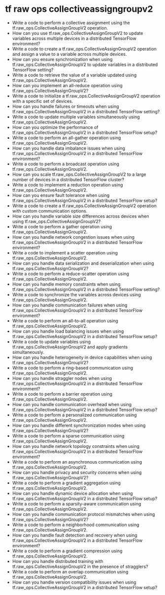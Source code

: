 # tf raw ops collectiveassigngroupv2

- Write a code to perform a collective assignment using the tf.raw_ops.CollectiveAssignGroupV2 operation.
- How can you use tf.raw_ops.CollectiveAssignGroupV2 to update variables across multiple devices in a distributed TensorFlow environment?
- Write a code to create a tf.raw_ops.CollectiveAssignGroupV2 operation and assign a value to a variable across multiple devices.
- How can you ensure synchronization when using tf.raw_ops.CollectiveAssignGroupV2 to update variables in a distributed TensorFlow setting?
- Write a code to retrieve the value of a variable updated using tf.raw_ops.CollectiveAssignGroupV2.
- How can you implement an all-reduce operation using tf.raw_ops.CollectiveAssignGroupV2?
- Write a code to initialize a tf.raw_ops.CollectiveAssignGroupV2 operation with a specific set of devices.
- How can you handle failures or timeouts when using tf.raw_ops.CollectiveAssignGroupV2 in a distributed TensorFlow setting?
- Write a code to update multiple variables simultaneously using tf.raw_ops.CollectiveAssignGroupV2.
- How can you optimize the performance of tf.raw_ops.CollectiveAssignGroupV2 in a distributed TensorFlow setup?
- Write a code to perform an all-gather operation using tf.raw_ops.CollectiveAssignGroupV2.
- How can you handle data imbalance issues when using tf.raw_ops.CollectiveAssignGroupV2 in a distributed TensorFlow environment?
- Write a code to perform a broadcast operation using tf.raw_ops.CollectiveAssignGroupV2.
- How can you scale tf.raw_ops.CollectiveAssignGroupV2 to a large number of devices in a distributed TensorFlow cluster?
- Write a code to implement a reduction operation using tf.raw_ops.CollectiveAssignGroupV2.
- How can you ensure fault tolerance when using tf.raw_ops.CollectiveAssignGroupV2 in a distributed TensorFlow setup?
- Write a code to create a tf.raw_ops.CollectiveAssignGroupV2 operation with custom communication options.
- How can you handle variable size differences across devices when using tf.raw_ops.CollectiveAssignGroupV2?
- Write a code to perform a gather operation using tf.raw_ops.CollectiveAssignGroupV2.
- How can you handle network congestion issues when using tf.raw_ops.CollectiveAssignGroupV2 in a distributed TensorFlow environment?
- Write a code to implement a scatter operation using tf.raw_ops.CollectiveAssignGroupV2.
- How can you handle data serialization and deserialization when using tf.raw_ops.CollectiveAssignGroupV2?
- Write a code to perform a reduce-scatter operation using tf.raw_ops.CollectiveAssignGroupV2.
- How can you handle memory constraints when using tf.raw_ops.CollectiveAssignGroupV2 in a distributed TensorFlow setting?
- Write a code to synchronize the variables across devices using tf.raw_ops.CollectiveAssignGroupV2.
- How can you handle communication failures when using tf.raw_ops.CollectiveAssignGroupV2 in a distributed TensorFlow environment?
- Write a code to perform an all-to-all operation using tf.raw_ops.CollectiveAssignGroupV2.
- How can you handle load balancing issues when using tf.raw_ops.CollectiveAssignGroupV2 in a distributed TensorFlow setup?
- Write a code to update variables using tf.raw_ops.CollectiveAssignGroupV2 and apply gradients simultaneously.
- How can you handle heterogeneity in device capabilities when using tf.raw_ops.CollectiveAssignGroupV2?
- Write a code to perform a ring-based communication using tf.raw_ops.CollectiveAssignGroupV2.
- How can you handle straggler nodes when using tf.raw_ops.CollectiveAssignGroupV2 in a distributed TensorFlow environment?
- Write a code to perform a barrier operation using tf.raw_ops.CollectiveAssignGroupV2.
- How can you handle communication overhead when using tf.raw_ops.CollectiveAssignGroupV2 in a distributed TensorFlow setup?
- Write a code to perform a personalized communication using tf.raw_ops.CollectiveAssignGroupV2.
- How can you handle different synchronization modes when using tf.raw_ops.CollectiveAssignGroupV2?
- Write a code to perform a sparse communication using tf.raw_ops.CollectiveAssignGroupV2.
- How can you handle network topology constraints when using tf.raw_ops.CollectiveAssignGroupV2 in a distributed TensorFlow environment?
- Write a code to perform an asynchronous communication using tf.raw_ops.CollectiveAssignGroupV2.
- How can you handle privacy and security concerns when using tf.raw_ops.CollectiveAssignGroupV2?
- Write a code to perform a gradient aggregation using tf.raw_ops.CollectiveAssignGroupV2.
- How can you handle dynamic device allocation when using tf.raw_ops.CollectiveAssignGroupV2 in a distributed TensorFlow setup?
- Write a code to perform a sparsity-aware communication using tf.raw_ops.CollectiveAssignGroupV2.
- How can you handle communication protocol mismatches when using tf.raw_ops.CollectiveAssignGroupV2?
- Write a code to perform a neighborhood communication using tf.raw_ops.CollectiveAssignGroupV2.
- How can you handle fault detection and recovery when using tf.raw_ops.CollectiveAssignGroupV2 in a distributed TensorFlow environment?
- Write a code to perform a gradient compression using tf.raw_ops.CollectiveAssignGroupV2.
- How can you handle distributed training with tf.raw_ops.CollectiveAssignGroupV2 in the presence of stragglers?
- Write a code to perform an overlap communication using tf.raw_ops.CollectiveAssignGroupV2.
- How can you handle version compatibility issues when using tf.raw_ops.CollectiveAssignGroupV2 in a distributed TensorFlow setup?
